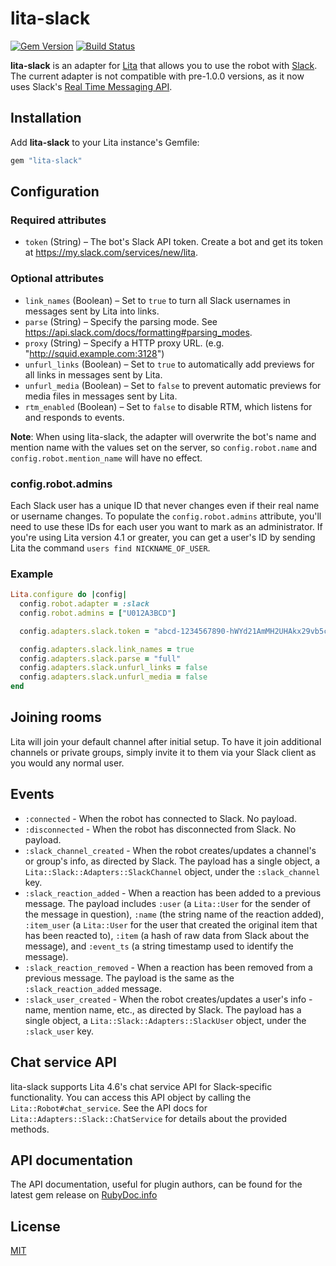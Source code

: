 # lita-slack

[![Gem Version](https://badge.fury.io/rb/lita-slack.png)](http://badge.fury.io/rb/lita-slack)
[![Build Status](https://travis-ci.org/litaio/lita-slack.png?branch=master)](https://travis-ci.org/litaio/lita-slack)

**lita-slack** is an adapter for [Lita](https://www.lita.io/) that allows you to use the robot with [Slack](https://slack.com/). The current adapter is not compatible with pre-1.0.0 versions, as it now uses Slack's [Real Time Messaging API](https://api.slack.com/rtm).

## Installation

Add **lita-slack** to your Lita instance's Gemfile:

``` ruby
gem "lita-slack"
```

## Configuration

### Required attributes

* `token` (String) – The bot's Slack API token. Create a bot and get its token at https://my.slack.com/services/new/lita.

### Optional attributes

* `link_names` (Boolean) – Set to `true` to turn all Slack usernames in messages sent by Lita into links.
* `parse` (String) – Specify the parsing mode. See https://api.slack.com/docs/formatting#parsing_modes.
* `proxy` (String) – Specify a HTTP proxy URL. (e.g. "http://squid.example.com:3128")
* `unfurl_links` (Boolean) – Set to `true` to automatically add previews for all links in messages sent by Lita.
* `unfurl_media` (Boolean) – Set to `false` to prevent automatic previews for media files in messages sent by Lita.
* `rtm_enabled` (Boolean) – Set to `false` to disable RTM, which listens for and responds to events.

**Note**: When using lita-slack, the adapter will overwrite the bot's name and mention name with the values set on the server, so `config.robot.name` and `config.robot.mention_name` will have no effect.

### config.robot.admins

Each Slack user has a unique ID that never changes even if their real name or username changes. To populate the `config.robot.admins` attribute, you'll need to use these IDs for each user you want to mark as an administrator. If you're using Lita version 4.1 or greater, you can get a user's ID by sending Lita the command `users find NICKNAME_OF_USER`.

### Example

``` ruby
Lita.configure do |config|
  config.robot.adapter = :slack
  config.robot.admins = ["U012A3BCD"]

  config.adapters.slack.token = "abcd-1234567890-hWYd21AmMH2UHAkx29vb5c1Y"

  config.adapters.slack.link_names = true
  config.adapters.slack.parse = "full"
  config.adapters.slack.unfurl_links = false
  config.adapters.slack.unfurl_media = false
end
```

## Joining rooms

Lita will join your default channel after initial setup. To have it join additional channels or private groups, simply invite it to them via your Slack client as you would any normal user.

## Events

* `:connected` - When the robot has connected to Slack. No payload.
* `:disconnected` - When the robot has disconnected from Slack. No payload.
* `:slack_channel_created` - When the robot creates/updates a channel's or group's info, as directed by Slack. The payload has a single object, a `Lita::Slack::Adapters::SlackChannel` object, under the `:slack_channel` key.
* `:slack_reaction_added` - When a reaction has been added to a previous message. The payload includes `:user` (a `Lita::User` for the sender of the message in question), `:name` (the string name of the reaction added), `:item_user` (a `Lita::User` for the user that created the original item that has been reacted to), `:item` (a hash of raw data from Slack about the message), and `:event_ts` (a string timestamp used to identify the message).
* `:slack_reaction_removed` - When a reaction has been removed from a previous message. The payload is the same as the `:slack_reaction_added` message.
* `:slack_user_created` - When the robot creates/updates a user's info - name, mention name, etc., as directed by Slack. The payload has a single object, a `Lita::Slack::Adapters::SlackUser` object, under the `:slack_user` key.

## Chat service API

lita-slack supports Lita 4.6's chat service API for Slack-specific functionality. You can access this API object by calling the `Lita::Robot#chat_service`. See the API docs for `Lita::Adapters::Slack::ChatService` for details about the provided methods.

## API documentation

The API documentation, useful for plugin authors, can be found for the latest gem release on [RubyDoc.info](http://www.rubydoc.info/gems/lita-slack)

## License

[MIT](http://opensource.org/licenses/MIT)
